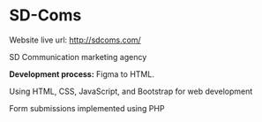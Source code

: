# SD-Coms
Website live url: http://sdcoms.com/

SD Communication marketing agency

**Development process:**
Figma to HTML.

Using HTML, CSS, JavaScript, and Bootstrap for web development

Form submissions implemented using PHP
